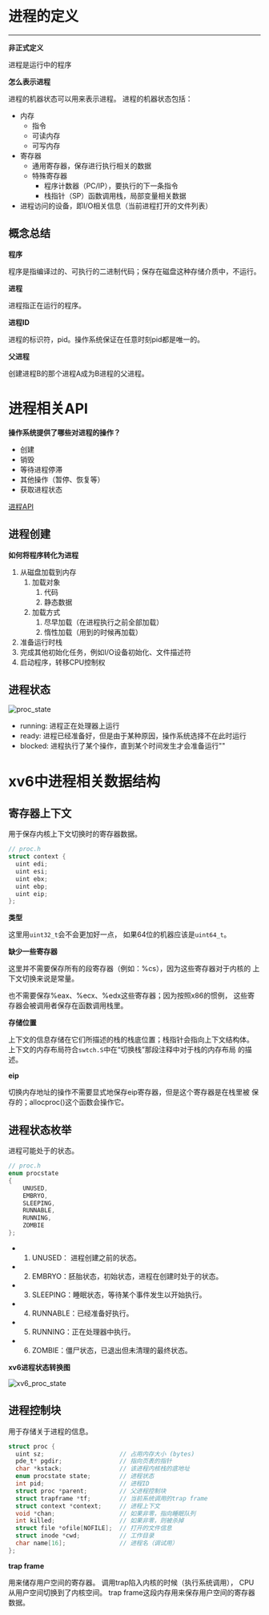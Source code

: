 # 进程的定义

---

**非正式定义**

进程是运行中的程序

**怎么表示进程**

进程的机器状态可以用来表示进程。
进程的机器状态包括：

* 内存
  * 指令
  * 可读内存
  * 可写内存
* 寄存器
  * 通用寄存器，保存进行执行相关的数据
  * 特殊寄存器
    * 程序计数器（PC/IP），要执行的下一条指令
    * 栈指针（SP）函数调用栈，局部变量相关数据
* 进程访问的设备，即I/O相关信息（当前进程打开的文件列表）

## 概念总结

**程序**

程序是指编译过的、可执行的二进制代码；保存在磁盘这种存储介质中，不运行。

**进程**

进程指正在运行的程序。

**进程ID**

进程的标识符，pid。操作系统保证在任意时刻pid都是唯一的。

**父进程**

创建进程B的那个进程A成为B进程的父进程。

# 进程相关API

**操作系统提供了哪些对进程的操作？**

* 创建
* 销毁
* 等待进程停滞
* 其他操作（暂停、恢复等）
* 获取进程状态

[进程API](../chap5/proc_api.md)

## 进程创建

**如何将程序转化为进程**

1. 从磁盘加载到内存
   1. 加载对象
      1. 代码
      2. 静态数据
   2. 加载方式
      1. 尽早加载（在进程执行之前全部加载）
      2. 惰性加载（用到的时候再加载）
2. 准备运行时栈
3. 完成其他初始化任务，例如I/O设备初始化、文件描述符
4. 启动程序，转移CPU控制权

## 进程状态

![proc_state](./proc_state.svg)

* running: 进程正在处理器上运行
* ready: 进程已经准备好，但是由于某种原因，操作系统选择不在此时运行
* blocked: 进程执行了某个操作，直到某个时间发生才会准备运行""

# xv6中进程相关数据结构

## 寄存器上下文

用于保存内核上下文切换时的寄存器数据。

```c
// proc.h
struct context {
  uint edi;
  uint esi;
  uint ebx;
  uint ebp;
  uint eip;
};
```

**类型**

这里用`uint32_t`会不会更加好一点，
如果64位的机器应该是`uint64_t`。

**缺少一些寄存器**

这里并不需要保存所有的段寄存器（例如：%cs），因为这些寄存器对于内核的
上下文切换来说是常量。

也不需要保存%eax、%ecx、%edx这些寄存器；因为按照x86的惯例， 这些寄
存器会被调用者保存在函数调用栈里。

**存储位置**

上下文的信息存储在它们所描述的栈的栈底位置；栈指针会指向上下文结构体。
上下文的内存布局符合`swtch.S`中在“切换栈”那段注释中对于栈的内存布局
的描述。

**eip**

切换内存地址的操作不需要显式地保存eip寄存器，但是这个寄存器是在栈里被
保存的；allocproc()这个函数会操作它。

## 进程状态枚举

进程可能处于的状态。

```c
// proc.h
enum procstate
{
    UNUSED,
    EMBRYO,
    SLEEPING,
    RUNNABLE,
    RUNNING,
    ZOMBIE
};
```

 * 1. UNUSED： 进程创建之前的状态。
 * 2. EMBRYO：胚胎状态，初始状态，进程在创建时处于的状态。
 * 3. SLEEPING：睡眠状态，等待某个事件发生以开始执行。
 * 4. RUNNABLE：已经准备好执行。
 * 5. RUNNING：正在处理器中执行。
 * 6. ZOMBIE：僵尸状态，已退出但未清理的最终状态。

**xv6进程状态转换图**

![xv6_proc_state](./xv6_proc_state.svg)

## 进程控制块

用于存储关于进程的信息。

```c
struct proc {
  uint sz;                     // 占用内存大小 (bytes)
  pde_t* pgdir;                // 指向页表的指针
  char *kstack;                // 该进程内核栈的底地址
  enum procstate state;        // 进程状态
  int pid;                     // 进程ID
  struct proc *parent;         // 父进程控制块
  struct trapframe *tf;        // 当前系统调用的trap frame
  struct context *context;     // 进程上下文
  void *chan;                  // 如果非零，指向睡眠队列
  int killed;                  // 如果非零，则被杀掉
  struct file *ofile[NOFILE];  // 打开的文件信息
  struct inode *cwd;           // 工作目录
  char name[16];               // 进程名（调试用）
};
```

**trap frame**

用来储存用户空间的寄存器。
调用trap陷入内核的时候（执行系统调用），
CPU从用户空间切换到了内核空间。
trap frame这段内存用来保存用户空间的寄存器数据。
